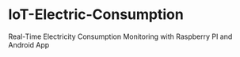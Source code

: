 # IoT-Electric-Consumption
Real-Time Electricity Consumption Monitoring with Raspberry PI and Android App
